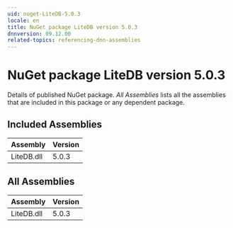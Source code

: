 ```yaml
---
uid: nuget-LiteDB-5.0.3
locale: en
title: NuGet package LiteDB version 5.0.3
dnnversion: 09.12.00
related-topics: referencing-dnn-assemblies
---
```


# NuGet package LiteDB version 5.0.3
Details of published NuGet package.
*All Assemblies* lists all the assemblies that are included in this package or any dependent package.

## Included Assemblies

|Assembly|Version|
|---|---|
|LiteDB.dll|5.0.3|

## All Assemblies

|Assembly|Version|
|---|---|
|LiteDB.dll|5.0.3|


